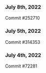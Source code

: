 ### July 8th, 2022

Commit #252710

### July 5th, 2022

Commit #314353


### July 4th, 2022

Commit #72281
